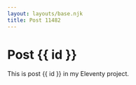 ```yaml
---
layout: layouts/base.njk
title: Post 11482
---
```


# Post {{ id }}

This is post {{ id }} in my Eleventy project.
